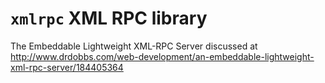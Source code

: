 `xmlrpc` XML RPC library
========================

The Embeddable Lightweight XML-RPC Server discussed at
<http://www.drdobbs.com/web-development/an-embeddable-lightweight-xml-rpc-server/184405364>
